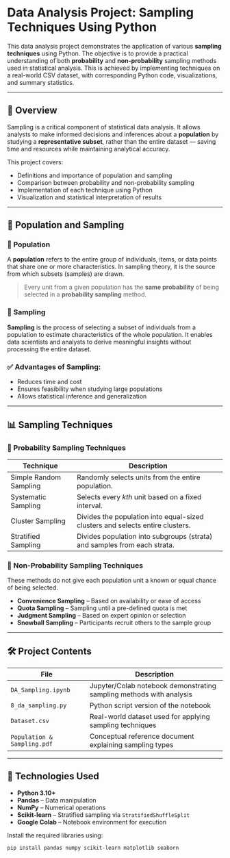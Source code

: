 # Data Analysis Project: Sampling Techniques Using Python

This data analysis project demonstrates the application of various **sampling techniques** using Python. The objective is to provide a practical understanding of both **probability** and **non-probability** sampling methods used in statistical analysis. This is achieved by implementing techniques on a real-world CSV dataset, with corresponding Python code, visualizations, and summary statistics.

---

## 📘 Overview

Sampling is a critical component of statistical data analysis. It allows analysts to make informed decisions and inferences about a **population** by studying a **representative subset**, rather than the entire dataset — saving time and resources while maintaining analytical accuracy.

This project covers:
- Definitions and importance of population and sampling
- Comparison between probability and non-probability sampling
- Implementation of each technique using Python
- Visualization and statistical interpretation of results

---

## 👥 Population and Sampling

### 🔹 Population

A **population** refers to the entire group of individuals, items, or data points that share one or more characteristics. In sampling theory, it is the source from which subsets (samples) are drawn.

> Every unit from a given population has the **same probability** of being selected in a **probability sampling** method.

### 🔹 Sampling

**Sampling** is the process of selecting a subset of individuals from a population to estimate characteristics of the whole population. It enables data scientists and analysts to derive meaningful insights without processing the entire dataset.

### ✅ Advantages of Sampling:
- Reduces time and cost
- Ensures feasibility when studying large populations
- Allows statistical inference and generalization

---

## 📊 Sampling Techniques

### 🔸 Probability Sampling Techniques

| Technique                | Description                                                                 |
|--------------------------|-----------------------------------------------------------------------------|
| Simple Random Sampling   | Randomly selects units from the entire population.                          |
| Systematic Sampling      | Selects every *kth* unit based on a fixed interval.                         |
| Cluster Sampling         | Divides the population into equal-sized clusters and selects entire clusters.|
| Stratified Sampling      | Divides population into subgroups (strata) and samples from each strata.    |

### 🔸 Non-Probability Sampling Techniques

These methods do not give each population unit a known or equal chance of being selected.

- **Convenience Sampling** – Based on availability or ease of access  
- **Quota Sampling** – Sampling until a pre-defined quota is met  
- **Judgment Sampling** – Based on expert opinion or selection  
- **Snowball Sampling** – Participants recruit others to the sample group

---

## 🛠️ Project Contents

| File | Description |
|------|-------------|
| `DA_Sampling.ipynb` | Jupyter/Colab notebook demonstrating sampling methods with analysis |
| `8_da_sampling.py` | Python script version of the notebook |
| `Dataset.csv` | Real-world dataset used for applying sampling techniques |
| `Population & Sampling.pdf` | Conceptual reference document explaining sampling types |

---

## 🧪 Technologies Used

- **Python 3.10+**
- **Pandas** – Data manipulation  
- **NumPy** – Numerical operations  
- **Scikit-learn** – Stratified sampling via `StratifiedShuffleSplit`  
- **Google Colab** – Notebook environment for execution  

Install the required libraries using:

```bash
pip install pandas numpy scikit-learn matplotlib seaborn

